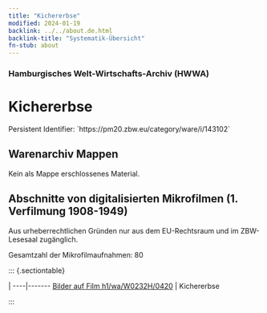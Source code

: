 ```yaml
---
title: "Kichererbse"
modified: 2024-01-19
backlink: ../../about.de.html
backlink-title: "Systematik-Übersicht"
fn-stub: about
---
```


### Hamburgisches Welt-Wirtschafts-Archiv (HWWA)

# Kichererbse

<div class="hint">Persistent Identifier: `https://pm20.zbw.eu/category/ware/i/143102`</div>







## Warenarchiv Mappen





Kein als Mappe erschlossenes Material.



<a id="filmsections" />

## Abschnitte von digitalisierten Mikrofilmen (1. Verfilmung 1908-1949)

<p>Aus urheberrechtlichen Gründen nur aus dem EU-Rechtsraum und im ZBW-Lesesaal zugänglich.</p>


<p>Gesamtzahl der Mikrofilmaufnahmen: 80</p>





::: {.sectiontable}

 | 
----|-------
<a class="btn" href="https://pm20.zbw.eu/film/h1/wa/W0232H/0420" rel="nofollow">Bilder auf Film h1/wa/W0232H/0420</a> | Kichererbse


:::
















